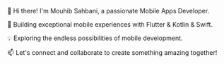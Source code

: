 👋 Hi there! I'm Mouhib Sahbani, a passionate Mobile Apps Developer.

🚀 Building exceptional mobile experiences with Flutter & Kotlin & Swift.

💡 Exploring the endless possibilities of mobile development.

📫 Let's connect and collaborate to create something amazing together!
